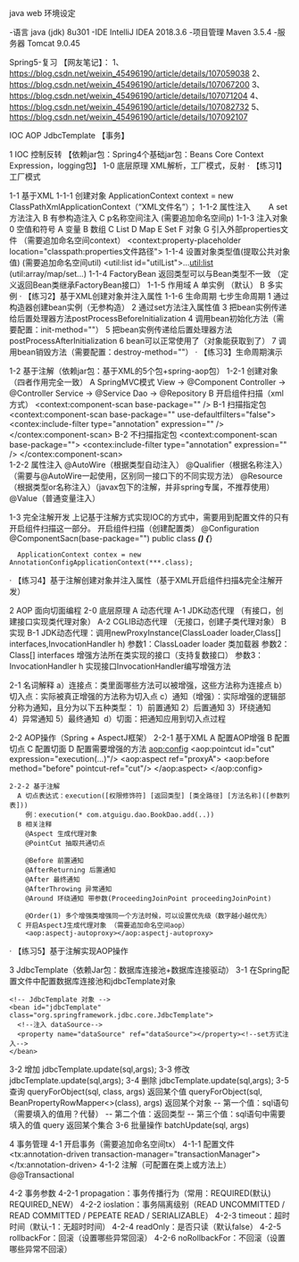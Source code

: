 java web 环境设定

-语言 java (jdk) 8u301
-IDE IntelliJ IDEA 2018.3.6
-项目管理 Maven 3.5.4
-服务器 Tomcat 9.0.45

Spring5-复习
【网友笔记】：
1、https://blog.csdn.net/weixin_45496190/article/details/107059038
2、https://blog.csdn.net/weixin_45496190/article/details/107067200
3、https://blog.csdn.net/weixin_45496190/article/details/107071204
4、https://blog.csdn.net/weixin_45496190/article/details/107082732
5、https://blog.csdn.net/weixin_45496190/article/details/107092107

IOC AOP JdbcTemplate 【事务】

1 IOC 控制反转 【依赖jar包：Spring4个基础jar包：Beans Core Context Expression，logging包】
  1-0 底层原理
    XML解析，工厂模式，反射
· 【练习1】工厂模式

  1-1 基于XML
    1-1-1 创建对象 <bean id="" class="类全路径" /> ApplicationContext context = new ClassPathXmlApplicationContext（“XML文件名”）；
	1-1-2 属性注入
	　　A set方法注入 <property name="变量名" value="值" />
	  B 有参构造注入 <constructor-arg name="变量名" value="值" />
	  C p名称空间注入 <bean id="" class="" p:bname="" bauthor="" /> (需要追加命名空间p)
    1-1-3 注入对象
	  0 空值和符号 <null> <![CDATA[内容]]>
	  A 变量 <property name="" value="" />
	  B 数组 <array><value></value></array>
	  C List <list><value></value></list>
	  D Map <map><entry key="" value=""></entry></map>
	  E Set <set><value></value></set>
	  F 对象 <property name="" ref="" />
	  G 引入外部properties文件 （需要追加命名空间context）
	    <context:property-placeholder location="classpath:properties文件路径">
		<property name="" value="${key}">
	1-1-4
	  设置对象类型值(提取公共对象值) (需要追加命名空间util)
	  <util:list id="utilList"><value>...</value><util:list> (util:array/map/set...)
	  <property name="" ref="utilList">
	1-1-4 FactoryBean
	  返回类型可以与Bean类型不一致 （定义返回Bean类继承FactoryBean<T>接口）
	1-1-5 作用域
	  A 单实例 <bean id="" class="" scope="singleton">（默认）
	  B 多实例 <bean id="" class="" scope="prototype">
· 【练习2】基于XML创建对象并注入属性
	1-1-6 生命周期
	  七步生命周期
	  1 通过构造器创建bean实例（无参构造）
	  2 通过set方法注入属性值
	  3 把bean实例传递给后置处理器方法postProcessBeforeInitialization
	  4 调用bean初始化方法（需要配置：init-method=""）
	  5 把bean实例传递给后置处理器方法postProcessAfterInitialization
      6 bean可以正常使用了（对象能获取到了）
      7	调用bean销毁方法（需要配置：destroy-method=""）
· 【练习3】生命周期演示

  
  1-2 基于注解（依赖jar包：基于XML的5个包+spring-aop包）
    1-2-1 创建对象（四者作用完全一致）
      A SpringMVC模式
	    View       → @Component
	    Controller → @Controller
	    Service    → @Service
	    Dao        → @Repository
	  B 开启组件扫描（xml方式）
	    <context:component-scan base-package="" />
	    B-1 扫描指定包
	      <context:component-scan base-package="" use-defaultfilters="false">
		    <contex:include-filter type="annotation" expression="" />
		  </contex:component-scan>
	    B-2 不扫描指定包
	      <context:component-scan base-package="">
		    <contex:include-filter type="annotation" expression="" />
		  </contex:component-scan>   
    1-2-2 属性注入
      @AutoWire（根据类型自动注入）
	  @Qualifier（根据名称注入）（需要与@AutoWire一起使用，区别同一接口下的不同实现方法）
	  @Resource（根据类型or名称注入）（javax包下的注解，并非spring专属，不推荐使用）
	  @Value（普通变量注入）
  
  1-3 完全注解开发
    上记基于注解方式实现IOC的方式中，需要用到配置文件的只有开启组件扫描这一部分。
	开启组件扫描（创建配置类）
	  @Configuration
	  @ComponentSacn(base-package="")
	  public class ***() {***}
	  
	  ApplicationContext contex = new AnnotationConfigApplicationContext(***.class);
· 【练习4】基于注解创建对象并注入属性（基于XML开启组件扫描&完全注解开发）
  
2 AOP 面向切面编程
  2-0 底层原理
    A 动态代理
	  A-1 JDK动态代理   （有接口，创建接口实现类代理对象）
	  A-2 CGLIB动态代理 （无接口，创建子类代理对象）
	B 实现
      B-1 JDK动态代理：调用newProxyInstance(ClassLoader loader,Class<?>[] interfaces,InvocationHandler h)
	    参数1：ClassLoader loader 类加载器
		参数2：Class<?>[] interfaces 增强方法所在类实现的接口（支持复数接口）
		参数3：InvocationHandler h 实现接口InvocationHandler编写增强方法
		
  2-1 名词解释
     a）连接点：类里面哪些方法可以被增强，这些方法称为连接点
​     b）切入点：实际被真正增强的方法称为切入点
​     c）通知（增强）：实际增强的逻辑部分称为通知，且分为以下五种类型：
​       1）前置通知 
       2）后置通知 
	   3）环绕通知  
	   4）异常通知 
	   5）最终通知
​     d）切面：把通知应用到切入点过程
  
  2-2 AOP操作（Spring + AspectJ框架）
    2-2-1 基于XML
      A 配置AOP增强
	  B 配置切点
	  C 配置切面
	  D 配置需要增强的方法
	  <aop:config>
	    <aop:pointcut id="cut" expression="execution(...)"/>
		<aop:aspect ref="proxyA">
		  <aop:before method="before" pointcut-ref="cut"/>
		</aop:aspect>
	  </aop:config>
	  
	2-2-2 基于注解
	  A 切点表达式：execution([权限修饰符] [返回类型] [类全路径] [方法名称]([参数列表]))
	    例：execution(* com.atguigu.dao.BookDao.add(..))
	  B 相关注释
	    @Aspect 生成代理对象
		@PointCut 抽取共通切点
		
		@Before 前置通知
		@AfterReturning 后置通知
		@After 最终通知
		@AfterThrowing 异常通知
		@Around 环绕通知 带参数(ProceedingJoinPoint proceedingJoinPoint)
		
		@Order(1) 多个增强类增强同一个方法时候，可以设置优先级（数字越小越优先）
	  C 开启AspectJ生成代理对象 （需要追加命名空间aop）
	    <aop:aspectj-autoproxy></aop:aspectj-autoproxy>
· 【练习5】基于注解实现AOP操作

3 JdbcTemplate（依赖Jar包：数据库连接池+数据库连接驱动）
  3-1 在Spring配置文件中配置数据库连接池和jdbcTemplate对象
    <bean id="dataSource" class="com.alibaba.druid.pool.DruidDataSource" destroy-method="close">
      <property name="url" value="jdbc:mysql:///test" />
      <property name="username" value="root" />
      <property name="password" value="root" />
      <property name="driverClassName" value="com.mysql.jdbc.Driver" />
    </bean>
	
	<!-- JdbcTemplate 对象 -->
    <bean id="jdbcTemplate" class="org.springframework.jdbc.core.JdbcTemplate">
      <!--注入 dataSource-->
      <property name="dataSource" ref="dataSource"></property><!--set方式注入-->
    </bean>
  3-2 增加
    jdbcTemplate.update(sql,args);
  3-3 修改
    jdbcTemplate.update(sql,args);
  3-4 删除
    jdbcTemplate.update(sql,args);
  3-5 查询
    queryForObject(sql, class, args) 返回某个值
	queryForObject(sql, BeanPropertyRowMapper<>(class), args) 返回某个对象
	 -- 第一个值：sql语句（需要填入的值用？代替）
	 -- 第二个值：返回类型
	 -- 第三个值：sql语句中需要填入的值
	query 返回某个集合
  3-6 批量操作
    batchUpdate(sql, args)

4 事务管理
  4-1 开启事务（需要追加命名空间tx）
    4-1-1 配置文件
	  <!--开启事务注解-->
        <tx:annotation-driven transaction-manager="transactionManager"></tx:annotation-driven>
    4-1-2 注解（可配置在类上或方法上）
	  @@Transactional

  4-2 事务参数
    4-2-1 propagation：事务传播行为（常用：REQUIRED(默认) REQUIRED_NEW）
	4-2-2 ioslation：事务隔离级别（READ UNCOMMITTED / READ COMMITTED / PEPEATE READ / SERIALIZABLE）
	4-2-3 timeout：超时时间（默认-1：无超时时间）
	4-2-4 readOnly：是否只读（默认false）
	4-2-5 rollbackFor：回滚（设置哪些异常回滚）
	4-2-6 noRollbackFor：不回滚（设置哪些异常不回滚）
